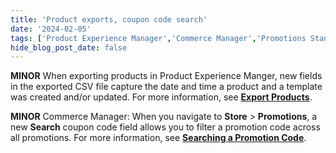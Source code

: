 ```yaml
---
title: 'Product exports, coupon code search'
date: '2024-02-05'
tags: ['Product Experience Manager','Commerce Manager','Promotions Standard']
hide_blog_post_date: false
---
```

**MINOR** When exporting products in Product Experience Manger, new fields in the exported CSV file capture the date and time a product and a template was created and/or updated. For more information, see **[Export Products](https://elasticpath.dev/docs/pxm/products/exporting-products/export-products)**.

**MINOR** Commerce Manager: When you navigate to **Store** > **Promotions**, a new **Search** coupon code field allows you to filter a promotion code across all promotions. For more information, see **[Searching a Promotion Code](https://elasticpath.dev/docs/commerce-cloud/promotions/promotions-cm/overview#searching-a-promotion-code)**.

